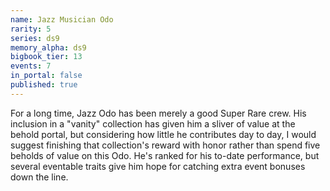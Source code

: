 ```yaml
---
name: Jazz Musician Odo
rarity: 5
series: ds9
memory_alpha: ds9
bigbook_tier: 13
events: 7
in_portal: false
published: true
---
```


For a long time, Jazz Odo has been merely a good Super Rare crew. His inclusion in a "vanity" collection has given him a sliver of value at the behold portal, but considering how little he contributes day to day, I would suggest finishing that collection's reward with honor rather than spend five beholds of value on this Odo. He's ranked for his to-date performance, but several eventable traits give him hope for catching extra event bonuses down the line.
